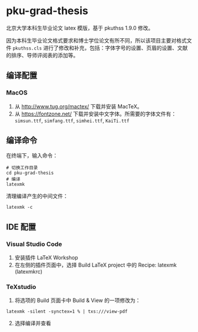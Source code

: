 # pku-grad-thesis

北京大学本科生毕业论文 latex 模版，基于 pkuthss 1.9.0 修改。

因为本科生毕业论文格式要求和博士学位论文有所不同，所以该项目主要对格式文件 `pkuthss.cls` 进行了修改和补充，包括：字体字号的设置、页眉的设置、文献的排序、导师评阅表的添加等。

## 编译配置

### MacOS

1. 从 http://www.tug.org/mactex/ 下载并安装 MacTeX。
2. 从 https://fontzone.net/ 下载并安装中文字体。所需要的字体文件有：`simsun.ttf`, `simfang.ttf`, `simhei.ttf`, `KaiTi.ttf`

## 编译命令

在终端下，输入命令：

```shell
# 切换工作目录
cd pku-grad-thesis
# 编译
latexmk
```

清理编译产生的中间文件：

```
latexmk -c
```

## IDE 配置

### Visual Studio Code

1. 安装插件 LaTeX Workshop
2. 在左侧的插件页面中，选择 Build LaTeX project 中的 Recipe: latexmk (latexmkrc)

### TeXstudio

1. 将选项的 Build 页面卡中 Build & View 的一项修改为：

```
latexmk -silent -synctex=1 % | txs:///view-pdf
```

2. 选择编译并查看
